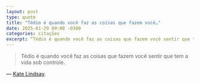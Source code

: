 ```yaml
---
layout: post
type: quote
title: "Tédio é quando você faz as coisas que fazem você…"
date: 2025-01-29 09:00 -0300
categories: citações
excerpt: “Tédio é quando você faz as coisas que fazem você sentir que tem a vida sob controle.” — Kate Lindsay
---
```

>Tédio é quando você faz as coisas que fazem você sentir que tem a vida sob controle.

— [Kate Lindsay](https://embedded.substack.com/p/you-might-just-have-to-be-bored).